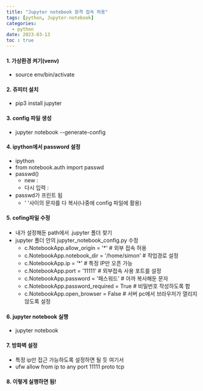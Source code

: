 ```yaml
---
title: "Jupyter notebook 원격 접속 허용"
tags: [python, Jupyter-notebook]
categories:
  - python
date: 2023-03-13
toc : true
---
```



#### 1. 가상환경 켜기(venv)
- source env/bin/activate

#### 2. 쥬피터 설치
- pip3 install jupyter 

#### 3. config 파일 생성
- jupyter notebook --generate-config

#### 4. ipython에서 password 설정 
- ipython
- from notebook.auth import passwd
- passwd()
    - new : 
    - 다시 입력 :
- passwd가 프린트 됨
    - ' '사이의 문자를 다 복사(나중에 config 파일에 활용)

#### 5. cofing파일 수정
- 내가 설정해둔 path에서 .jupyter 폴더 찾기
- jupyter 폴더 안의 jupyter_notebook_config.py 수정
    - c.NotebookApp.allow_origin = '*'  # 외부 접속 허용
    - c.NotebookApp.notebook_dir = '/home/simon' # 작업경로 설정
    - c.NotebookApp.ip = '*' # 특정 IP만 오픈 가능
    - c.NotebookApp.port = '11111' # 외부접속 사용 포트를 설정
    - c.NotebookApp.password = '패스워드' # 아까 복사해둔 문자
    - c.NotebookApp.password_required = True # 비밀번호 작성하도록 함
    - c.NotebookApp.open_browser = False # 서버 pc에서 브라우저가 열리지 않도록 설정

#### 6. jupyter notebook 실행
- jupyter notebook

#### 7. 방화벽 설정
- 특정 ip만 접근 가능하도록 설정하면 될 듯 여기서
- ufw allow from ip to any port 11111 proto tcp

#### 8. 이렇게 실행하면 됨!
